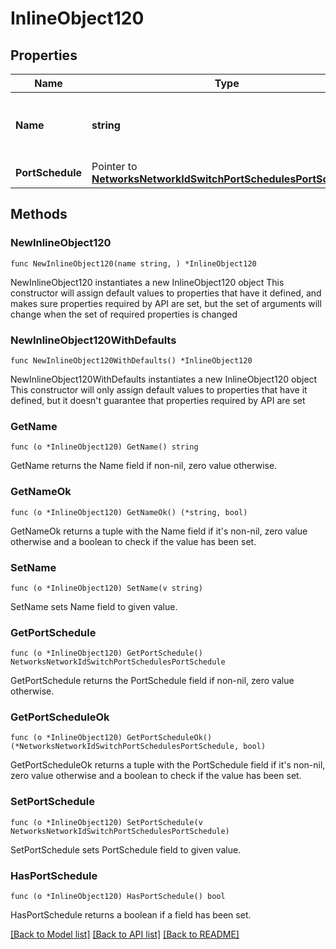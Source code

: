 # InlineObject120

## Properties

Name | Type | Description | Notes
------------ | ------------- | ------------- | -------------
**Name** | **string** | The name for your port schedule. Required | 
**PortSchedule** | Pointer to [**NetworksNetworkIdSwitchPortSchedulesPortSchedule**](NetworksNetworkIdSwitchPortSchedulesPortSchedule.md) |  | [optional] 

## Methods

### NewInlineObject120

`func NewInlineObject120(name string, ) *InlineObject120`

NewInlineObject120 instantiates a new InlineObject120 object
This constructor will assign default values to properties that have it defined,
and makes sure properties required by API are set, but the set of arguments
will change when the set of required properties is changed

### NewInlineObject120WithDefaults

`func NewInlineObject120WithDefaults() *InlineObject120`

NewInlineObject120WithDefaults instantiates a new InlineObject120 object
This constructor will only assign default values to properties that have it defined,
but it doesn't guarantee that properties required by API are set

### GetName

`func (o *InlineObject120) GetName() string`

GetName returns the Name field if non-nil, zero value otherwise.

### GetNameOk

`func (o *InlineObject120) GetNameOk() (*string, bool)`

GetNameOk returns a tuple with the Name field if it's non-nil, zero value otherwise
and a boolean to check if the value has been set.

### SetName

`func (o *InlineObject120) SetName(v string)`

SetName sets Name field to given value.


### GetPortSchedule

`func (o *InlineObject120) GetPortSchedule() NetworksNetworkIdSwitchPortSchedulesPortSchedule`

GetPortSchedule returns the PortSchedule field if non-nil, zero value otherwise.

### GetPortScheduleOk

`func (o *InlineObject120) GetPortScheduleOk() (*NetworksNetworkIdSwitchPortSchedulesPortSchedule, bool)`

GetPortScheduleOk returns a tuple with the PortSchedule field if it's non-nil, zero value otherwise
and a boolean to check if the value has been set.

### SetPortSchedule

`func (o *InlineObject120) SetPortSchedule(v NetworksNetworkIdSwitchPortSchedulesPortSchedule)`

SetPortSchedule sets PortSchedule field to given value.

### HasPortSchedule

`func (o *InlineObject120) HasPortSchedule() bool`

HasPortSchedule returns a boolean if a field has been set.


[[Back to Model list]](../README.md#documentation-for-models) [[Back to API list]](../README.md#documentation-for-api-endpoints) [[Back to README]](../README.md)


